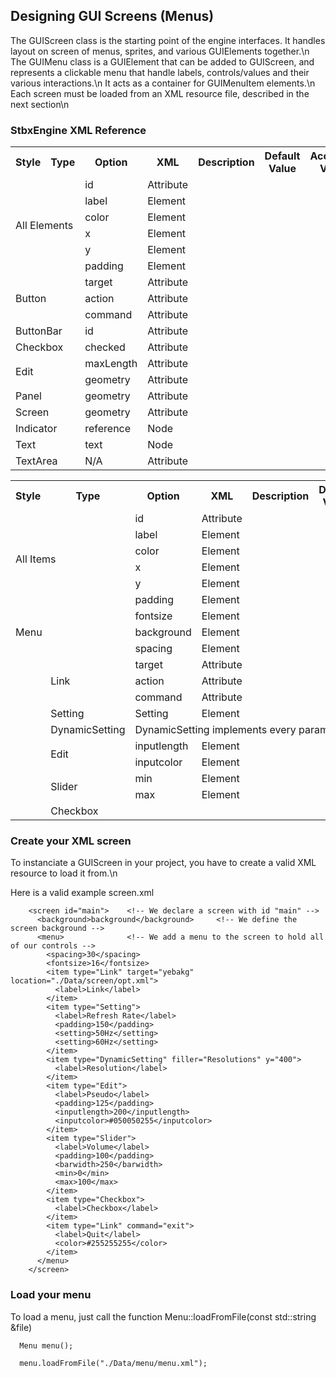 ## Designing GUI Screens (Menus) ##

The GUIScreen class is the starting point of the engine interfaces. It handles layout on screen of menus, sprites, and various GUIElements together.\n
The GUIMenu class is a GUIElement that can be added to GUIScreen, and represents a clickable menu that handle labels, controls/values and their various interactions.\n
It acts as a container for GUIMenuItem elements.\n
Each screen must be loaded from an XML resource file, described in the next section\n

### StbxEngine XML Reference

<table>
  <tr>
    <th>Style</th><th>Type</th><th>Option</th><th>XML</th><th>Description</th><th>Default Value</th><th>Accepted Value</th>
  </tr>
  <tr>
    <td colspan="2" rowspan="6">All Elements</td>
    <td>id</td><td>Attribute</td><td></td><td></td><td></td>
  </tr>
  <tr><td>label</td><td>Element</td><td></td><td></td><td></td></tr>
  <tr><td>color</td><td>Element</td><td></td><td></td><td></td></tr>
  <tr><td>x</td><td>Element</td><td></td><td></td><td></td></tr>
  <tr><td>y</td><td>Element</td><td></td><td></td><td></td></tr>
  <tr><td>padding</td><td>Element</td><td></td><td></td><td></td></tr>
  <tr>
    <td colspan="2" rowspan="3">Button</td>
    <td>target</td><td>Attribute</td><td></td><td></td><td></td>
  </tr>
  <tr><td>action</td><td>Attribute</td><td></td><td></td><td></td></tr>
  <tr><td>command</td><td>Attribute</td><td></td><td></td><td></td></tr>
  <tr>
    <td colspan="2" rowspan="1">ButtonBar</td>
    <td>id</td><td>Attribute</td><td></td><td></td><td></td>
  </tr>
  <tr>
    <td colspan="2" rowspan="1">Checkbox</td>
    <td>checked</td><td>Attribute</td><td></td><td></td><td></td>
  </tr>
  <tr>
    <td colspan="2" rowspan="2">Edit</td>
    <td>maxLength</td><td>Attribute</td><td></td><td></td><td></td>
  </tr>
  <tr><td>geometry</td><td>Attribute</td><td></td><td></td><td></td></tr>
  <tr>
    <td colspan="2" rowspan="1">Panel</td>
    <td>geometry</td><td>Attribute</td><td></td><td></td><td></td>
  </tr>
  <tr>
    <td colspan="2" rowspan="1">Screen</td>
    <td>geometry</td><td>Attribute</td><td></td><td></td><td></td>
  </tr>
  <tr>
    <td colspan="2" rowspan="1">Indicator</td>
    <td>reference</td><td>Node</td><td></td><td></td><td></td>
  </tr>
  <tr>
    <td colspan="2" rowspan="1">Text</td>
    <td>text</td><td>Node</td><td></td><td></td><td></td>
  </tr>
  <tr>
    <td colspan="2" rowspan="1">TextArea</td>
    <td>N/A</td><td>Attribute</td><td></td><td></td><td></td>
  </tr>
</table>

<table>
  <tr>
    <th>Style</th><th>Type</th><th>Option</th><th>XML</th><th>Description</th><th>Default Value</th><th>Accepted Value</th>
  </tr>
  <tr>
    <td colspan="2" rowspan="6">All Items</td>
    <td>id</td><td>Attribute</td><td></td><td></td><td></td>
  </tr>
  <tr><td>label</td><td>Element</td><td></td><td></td><td></td></tr>
  <tr><td>color</td><td>Element</td><td></td><td></td><td></td></tr>
  <tr><td>x</td><td>Element</td><td></td><td></td><td></td></tr>
  <tr><td>y</td><td>Element</td><td></td><td></td><td></td></tr>
  <tr><td>padding</td><td>Element</td><td></td><td></td><td></td></tr>
  <tr>
    <td colspan="2" rowspan="3">Menu</td>
    <td>fontsize</td><td>Element</td><td></td><td></td><td></td>
  </tr>
  <tr><td>background</td><td>Element</td><td></td><td></td><td></td></tr>
  <tr><td>spacing</td><td>Element</td><td></td><td></td><td></td></tr>
  <tr>
    <td rowspan="3"></td><td rowspan="3">Link</td>
    <td>target</td><td>Attribute</td><td></td><td></td><td></td>
  </tr>
  <tr><td>action</td><td>Attribute</td><td></td><td></td><td></td></tr>
  <tr><td>command</td><td>Attribute</td><td></td><td></td><td></td></tr>
  <tr>
    <td rowspan="1"></td><td rowspan="1">Setting</td>
    <td>Setting</td><td>Element</td><td></td><td></td><td></td>
  </tr>
  <tr>
    <td rowspan="1"></td><td rowspan="1">DynamicSetting</td>
    <td colspan="5"> DynamicSetting implements every parameter of Setting.</td>
  </tr>
  <tr>
    <td rowspan="2"></td><td rowspan="2">Edit</td>
    <td>inputlength</td><td>Element</td><td></td><td></td><td></td>
  </tr>
  <tr><td>inputcolor</td><td>Element</td><td></td><td></td><td></td></tr>
  <tr>
    <td rowspan="2"></td><td rowspan="2">Slider</td>
    <td>min</td><td>Element</td><td></td><td></td><td></td>
  </tr>
  <tr><td>max</td><td>Element</td><td></td><td></td><td></td></tr>
  <tr>
    <td rowspan="1"></td><td rowspan="1">Checkbox</td><td colspan="5"></td>
    <!--<td>min</td><td>Element</td><td></td><td></td><td></td>-->
  </tr>
</table>

### Create your XML screen

To instanciate a GUIScreen in your project, you have to create a valid XML resource to load it from.\n

Here is a valid example screen.xml

        <screen id="main">    <!-- We declare a screen with id "main" -->
          <background>background</background>     <!-- We define the screen background -->
          <menu>              <!-- We add a menu to the screen to hold all of our controls -->
            <spacing>30</spacing>
            <fontsize>16</fontsize>
            <item type="Link" target="yebakg" location="./Data/screen/opt.xml">
              <label>Link</label>
            </item>
            <item type="Setting">
              <label>Refresh Rate</label>
              <padding>150</padding>
              <setting>50Hz</setting>
              <setting>60Hz</setting>
            </item>
            <item type="DynamicSetting" filler="Resolutions" y="400">
              <label>Resolution</label>
            </item>
            <item type="Edit">
              <label>Pseudo</label>
              <padding>125</padding>
              <inputlength>200</inputlength>
              <inputcolor>#050050255</inputcolor>
            </item>
            <item type="Slider">
              <label>Volume</label>
              <padding>100</padding>
              <barwidth>250</barwidth>
              <min>0</min>
              <max>100</max>
            </item>
            <item type="Checkbox">
              <label>Checkbox</label>
            </item>
            <item type="Link" command="exit">
              <label>Quit</label>
              <color>#255255255</color>
            </item>
          </menu>
        </screen>

### Load your menu

To load a menu, just call the function Menu::loadFromFile(const std::string &file)

      Menu menu();

      menu.loadFromFile("./Data/menu/menu.xml");

